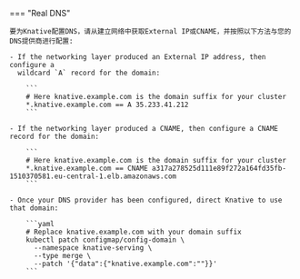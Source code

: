 === "Real DNS"

    要为Knative配置DNS，请从建立网络中获取External IP或CNAME，并按照以下方法与您的DNS提供商进行配置:

    - If the networking layer produced an External IP address, then configure a
      wildcard `A` record for the domain:

        ```
        # Here knative.example.com is the domain suffix for your cluster
        *.knative.example.com == A 35.233.41.212
        ```

    - If the networking layer produced a CNAME, then configure a CNAME record for the domain:

        ```
        # Here knative.example.com is the domain suffix for your cluster
        *.knative.example.com == CNAME a317a278525d111e89f272a164fd35fb-1510370581.eu-central-1.elb.amazonaws.com
        ```

    - Once your DNS provider has been configured, direct Knative to use that domain:

        ```yaml
        # Replace knative.example.com with your domain suffix
        kubectl patch configmap/config-domain \
          --namespace knative-serving \
          --type merge \
          --patch '{"data":{"knative.example.com":""}}'
        ```
